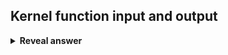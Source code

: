 ## Kernel function input and output
<details>
<summary><b>Reveal answer</b></summary>
Input - vectors in original space<br>Output - dot products of vectors in feature space<br><br>^ without having to work out the vectors in feature space itself
</details>
